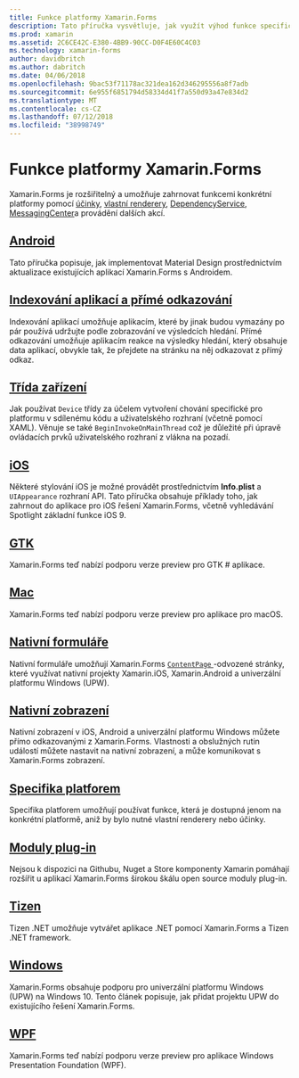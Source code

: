 ```yaml
---
title: Funkce platformy Xamarin.Forms
description: Tato příručka vysvětluje, jak využít výhod funkce specifické pro platformu v aplikacích Xamarin.Forms pomocí různých technik.
ms.prod: xamarin
ms.assetid: 2C6CE42C-E380-4BB9-90CC-D0F4E60C4C03
ms.technology: xamarin-forms
author: davidbritch
ms.author: dabritch
ms.date: 04/06/2018
ms.openlocfilehash: 9bac53f71178ac321dea162d346295556a8f7adb
ms.sourcegitcommit: 6e955f6851794d58334d41f7a550d93a47e834d2
ms.translationtype: MT
ms.contentlocale: cs-CZ
ms.lasthandoff: 07/12/2018
ms.locfileid: "38998749"
---
```

# <a name="xamarinforms-platform-features"></a>Funkce platformy Xamarin.Forms

Xamarin.Forms je rozšiřitelný a umožňuje zahrnovat funkcemi konkrétní platformy pomocí [účinky](~/xamarin-forms/app-fundamentals/effects/index.md), [vlastní renderery](~/xamarin-forms/app-fundamentals/custom-renderer/index.md), [DependencyService](~/xamarin-forms/app-fundamentals/dependency-service/index.md), [MessagingCenter](~/xamarin-forms/app-fundamentals/messaging-center.md)a provádění dalších akcí.

## <a name="androidandroidindexmd"></a>[Android](android/index.md)

Tato příručka popisuje, jak implementovat Material Design prostřednictvím aktualizace existujících aplikací Xamarin.Forms s Androidem.

## <a name="application-indexing-and-deep-linkingdeep-linkingmd"></a>[Indexování aplikací a přímé odkazování](deep-linking.md)

Indexování aplikací umožňuje aplikacím, které by jinak budou vymazány po pár používá udržujte podle zobrazování ve výsledcích hledání. Přímé odkazování umožňuje aplikacím reakce na výsledky hledání, který obsahuje data aplikací, obvykle tak, že přejdete na stránku na něj odkazovat z přímý odkaz.

## <a name="device-classdevicemd"></a>[Třída zařízení](device.md)

Jak používat `Device` třídy za účelem vytvoření chování specifické pro platformu v sdílenému kódu a uživatelského rozhraní (včetně pomocí XAML). Věnuje se také `BeginInvokeOnMainThread` což je důležité při úpravě ovládacích prvků uživatelského rozhraní z vlákna na pozadí.

## <a name="iosiosindexmd"></a>[iOS](ios/index.md)

Některé stylování iOS je možné provádět prostřednictvím **Info.plist** a `UIAppearance` rozhraní API. Tato příručka obsahuje příklady toho, jak zahrnout do aplikace pro iOS řešení Xamarin.Forms, včetně vyhledávání Spotlight základní funkce iOS 9.

## <a name="gtkgtkmd"></a>[GTK](gtk.md)

Xamarin.Forms teď nabízí podporu verze preview pro GTK # aplikace.

## <a name="macmacmd"></a>[Mac](mac.md)

Xamarin.Forms teď nabízí podporu verze preview pro aplikace pro macOS.

## <a name="native-formsnative-formsmd"></a>[Nativní formuláře](native-forms.md)

Nativní formuláře umožňují Xamarin.Forms [ `ContentPage` ](xref:Xamarin.Forms.ContentPage)-odvozené stránky, které využívat nativní projekty Xamarin.iOS, Xamarin.Android a univerzální platformu Windows (UPW).

## <a name="native-viewsnative-viewsindexmd"></a>[Nativní zobrazení](native-views/index.md)

Nativní zobrazení v iOS, Android a univerzální platformu Windows můžete přímo odkazovanými z Xamarin.Forms. Vlastnosti a obslužných rutin událostí můžete nastavit na nativní zobrazení, a může komunikovat s Xamarin.Forms zobrazení.

## <a name="platform-specificsplatform-specificsindexmd"></a>[Specifika platforem](platform-specifics/index.md)

Specifika platforem umožňují používat funkce, která je dostupná jenom na konkrétní platformě, aniž by bylo nutné vlastní renderery nebo účinky.

## <a name="pluginspluginsmd"></a>[Moduly plug-in](plugins.md)

Nejsou k dispozici na Githubu, Nuget a Store komponenty Xamarin pomáhají rozšířit u aplikací Xamarin.Forms širokou škálu open source moduly plug-in.

## <a name="tizentizenmd"></a>[Tizen](tizen.md)

Tizen .NET umožňuje vytvářet aplikace .NET pomocí Xamarin.Forms a Tizen .NET framework.

## <a name="windowswindowsindexmd"></a>[Windows](windows/index.md)

Xamarin.Forms obsahuje podporu pro univerzální platformu Windows (UPW) na Windows 10. Tento článek popisuje, jak přidat projektu UPW do existujícího řešení Xamarin.Forms.

## <a name="wpfwpfmd"></a>[WPF](wpf.md)

Xamarin.Forms teď nabízí podporu verze preview pro aplikace Windows Presentation Foundation (WPF).
